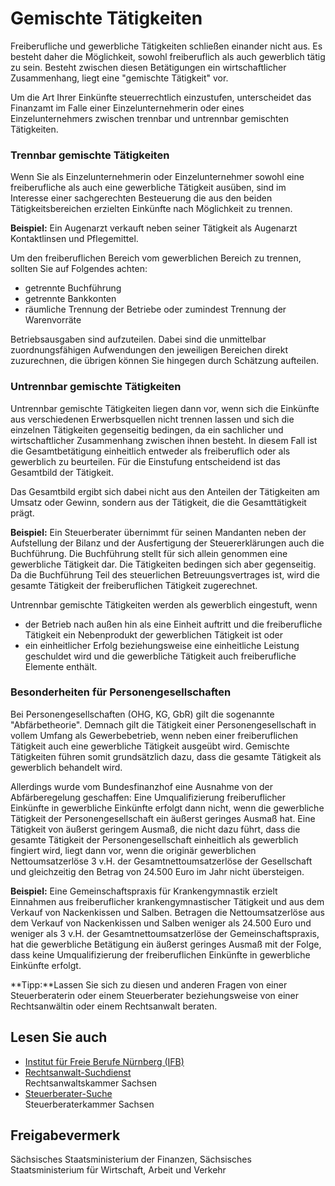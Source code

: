 # Gemischte Tätigkeiten

Freiberufliche und gewerbliche Tätigkeiten schließen einander nicht aus. Es besteht daher die Möglichkeit, sowohl freiberuflich als auch gewerblich tätig zu sein. Besteht zwischen diesen Betätigungen ein wirtschaftlicher Zusammenhang, liegt eine "gemischte Tätigkeit" vor.

Um die Art Ihrer Einkünfte steuerrechtlich einzustufen, unterscheidet das Finanzamt im Falle einer Einzelunternehmerin oder eines Einzelunternehmers zwischen trennbar und untrennbar gemischten Tätigkeiten.

### Trennbar gemischte Tätigkeiten

Wenn Sie als Einzelunternehmerin oder Einzelunternehmer sowohl eine freiberufliche als auch eine gewerbliche Tätigkeit ausüben, sind im Interesse einer sachgerechten Besteuerung die aus den beiden Tätigkeitsbereichen erzielten Einkünfte nach Möglichkeit zu trennen.

**Beispiel:** Ein Augenarzt verkauft neben seiner Tätigkeit als Augenarzt Kontaktlinsen und Pflegemittel.

Um den freiberuflichen Bereich vom gewerblichen Bereich zu trennen, sollten Sie auf Folgendes achten:

* getrennte Buchführung
* getrennte Bankkonten
* räumliche Trennung der Betriebe oder zumindest Trennung der Warenvorräte

Betriebsausgaben sind aufzuteilen. Dabei sind die unmittelbar zuordnungsfähigen Aufwendungen den jeweiligen Bereichen direkt zuzurechnen, die übrigen können Sie hingegen durch Schätzung aufteilen.

### Untrennbar gemischte Tätigkeiten

Untrennbar gemischte Tätigkeiten liegen dann vor, wenn sich die Einkünfte aus verschiedenen Erwerbsquellen nicht trennen lassen und sich die einzelnen Tätigkeiten gegenseitig bedingen, da ein sachlicher und wirtschaftlicher Zusammenhang zwischen ihnen besteht. In diesem Fall ist die Gesamtbetätigung einheitlich entweder als freiberuflich oder als gewerblich zu beurteilen. Für die Einstufung entscheidend ist das Gesamtbild der Tätigkeit.

Das Gesamtbild ergibt sich dabei nicht aus den Anteilen der Tätigkeiten am Umsatz oder Gewinn, sondern aus der Tätigkeit, die die Gesamttätigkeit prägt.

**Beispiel:** Ein Steuerberater übernimmt für seinen Mandanten neben der Aufstellung der Bilanz und der Ausfertigung der Steuererklärungen auch die Buchführung. Die Buchführung stellt für sich allein genommen eine gewerbliche Tätigkeit dar. Die Tätigkeiten bedingen sich aber gegenseitig. Da die Buchführung Teil des steuerlichen Betreuungsvertrages ist, wird die gesamte Tätigkeit der freiberuflichen Tätigkeit zugerechnet.

Untrennbar gemischte Tätigkeiten werden als gewerblich eingestuft, wenn

* der Betrieb nach außen hin als eine Einheit auftritt und die freiberufliche Tätigkeit ein Nebenprodukt der gewerblichen Tätigkeit ist oder
* ein einheitlicher Erfolg beziehungsweise eine einheitliche Leistung geschuldet wird und die gewerbliche Tätigkeit auch freiberufliche Elemente enthält.

### Besonderheiten für Personengesellschaften

Bei Personengesellschaften (OHG, KG, GbR) gilt die sogenannte "Abfärbetheorie". Demnach gilt die Tätigkeit einer Personengesellschaft in vollem Umfang als Gewerbebetrieb, wenn neben einer freiberuflichen Tätigkeit auch eine gewerbliche Tätigkeit ausgeübt wird. Gemischte Tätigkeiten führen somit grundsätzlich dazu, dass die gesamte Tätigkeit als gewerblich behandelt wird.

Allerdings wurde vom Bundesfinanzhof eine Ausnahme von der Abfärberegelung geschaffen: Eine Umqualifizierung freiberuflicher Einkünfte in gewerbliche Einkünfte erfolgt dann nicht, wenn die gewerbliche Tätigkeit der Personengesellschaft ein äußerst geringes Ausmaß hat. Eine Tätigkeit von äußerst geringem Ausmaß, die nicht dazu führt, dass die gesamte Tätigkeit der Personengesellschaft einheitlich als gewerblich fingiert wird, liegt dann vor, wenn die originär gewerblichen Nettoumsatzerlöse 3 v.H. der Gesamtnettoumsatzerlöse der Gesellschaft und gleichzeitig den Betrag von 24.500 Euro im Jahr nicht übersteigen.

**Beispiel:** Eine Gemeinschaftspraxis für Krankengymnastik erzielt Einnahmen aus freiberuflicher krankengymnastischer Tätigkeit und aus dem Verkauf von Nackenkissen und Salben. Betragen die Nettoumsatzerlöse aus dem Verkauf von Nackenkissen und Salben weniger als 24.500 Euro und weniger als 3 v.H. der Gesamtnettoumsatzerlöse der Gemeinschaftspraxis, hat die gewerbliche Betätigung ein äußerst geringes Ausmaß mit der Folge, dass keine Umqualifizierung der freiberuflichen Einkünfte in gewerbliche Einkünfte erfolgt.

**Tipp:**Lassen Sie sich zu diesen und anderen Fragen von einer Steuerberaterin oder einem Steuerberater beziehungsweise von einer Rechtsanwältin oder einem Rechtsanwalt beraten.

## Lesen Sie auch

* [Institut für Freie Berufe Nürnberg (IFB)](http://www.institut-fuer-freie-berufe.de/ "Website des Instituts für Freie Berufe Nürnberg (IFB)")
* [Rechtsanwalt-Suchdienst](http://www.rechtsanwaltsregister.org/?mdt=sachsen)  
  Rechtsanwaltskammer Sachsen
* [Steuerberater-Suche](http://www.datev.de/kasus/20/Start?KammerId=20&Suffix1=Sachsen&Suffix2=Sachsen&Truncation=42 "Sachsenweiter Steuerberater-Suchdienst")  
  Steuerberaterkammer Sachsen

## Freigabevermerk

Sächsisches Staatsministerium der Finanzen, Sächsisches Staatsministerium für Wirtschaft, Arbeit und Verkehr
